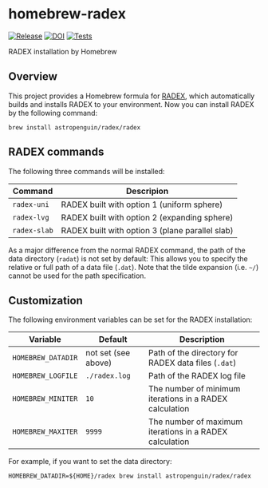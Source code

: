 # homebrew-radex

[![Release](https://img.shields.io/github/v/release/astropenguin/radex?display_name=tag&label=Release&color=cornflowerblue&style=flat-square)](https://github.com/astropenguin/radex/releases)
[![DOI](https://img.shields.io/badge/DOI-10.5281/zenodo.7086636-cornflowerblue?style=flat-square)](https://doi.org/10.5281/zenodo.7086636)
[![Tests](https://img.shields.io/github/workflow/status/astropenguin/radex/Tests?label=Tests&style=flat-square)](https://github.com/astropenguin/radex/actions)

RADEX installation by Homebrew

## Overview

This project provides a Homebrew formula for [RADEX], which automatically builds and installs RADEX to your environment.
Now you can install RADEX by the following command:

```shell
brew install astropenguin/radex/radex
```

## RADEX commands

The following three commands will be installed:

| Command | Descripion |
| --- | --- |
| `radex-uni` | RADEX built with option 1 (uniform sphere) |
| `radex-lvg` | RADEX built with option 2 (expanding sphere) |
| `radex-slab` | RADEX built with option 3 (plane parallel slab) |

As a major difference from the normal RADEX command, the path of the data directory (`radat`) is not set by default:
This allows you to specify the relative or full path of a data file (`.dat`).
Note that the tilde expansion (i.e. `~/`) cannot be used for the path specification.

## Customization

The following environment variables can be set for the RADEX installation:

| Variable | Default | Description |
| --- | --- | --- |
| `HOMEBREW_DATADIR` | not set (see above) | Path of the directory for RADEX data files (`.dat`) |
| `HOMEBREW_LOGFILE` | `./radex.log` | Path of the RADEX log file |
| `HOMEBREW_MINITER` | `10` | The number of minimum iterations in a RADEX calculation |
| `HOMEBREW_MAXITER` | `9999` | The number of maximum iterations in a RADEX calculation |

For example, if you want to set the data directory:

```shell
HOMEBREW_DATADIR=${HOME}/radex brew install astropenguin/radex/radex
```

<!-- References -->
[RADEX]: https://personal.sron.nl/~vdtak/radex/index.shtml
